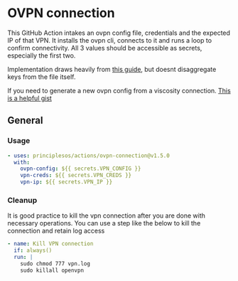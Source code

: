 # OVPN connection

This GitHub Action intakes an ovpn config file, credentials and the expected IP of that VPN. It installs the ovpn cli, connects to it and runs a loop to confirm connectivity. All 3 values should be accessible as secrets, especially the first two.

Implementation draws heavily from [this guide](https://grrr.tech/posts/2021/github-actions-openvpn/), but doesnt disaggregate keys from the file itself.

If you need to generate a new ovpn config from a viscosity connection. [This is a helpful gist](https://gist.github.com/vinicius795/e975688fa8ffcba549d8240ecf0a7f9f)

## General

### Usage

```yml
- uses: principlesos/actions/ovpn-connection@v1.5.0
  with:
    ovpn-config: ${{ secrets.VPN_CONFIG }}
    vpn-creds: ${{ secrets.VPN_CREDS }}
    vpn-ip: ${{ secrets.VPN_IP }}
```

### Cleanup

It is good practice to kill the vpn connection after you are done with necessary operations.
You can use a step like the below to kill the connection and retain log access

```yml
- name: Kill VPN connection
  if: always()
  run: |
    sudo chmod 777 vpn.log
    sudo killall openvpn
```
